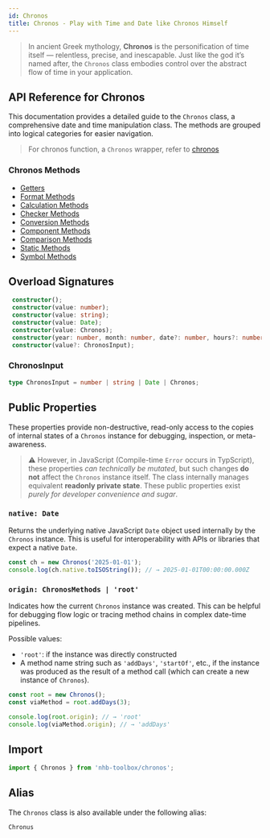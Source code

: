 ```yaml
---
id: Chronos
title: Chronos - Play with Time and Date like Chronos Himself
---
```


> In ancient Greek mythology, **Chronos** is the personification of time itself — relentless, precise, and inescapable. Just like the god it’s named after, the `Chronos` class embodies control over the abstract flow of time in your application.

<!-- markdownlint-disable-file MD024 -->
## API Reference for Chronos

This documentation provides a detailed guide to the `Chronos` class, a comprehensive date and time manipulation class. The methods are grouped into logical categories for easier navigation.

> For chronos function, a `Chronos` wrapper, refer to [chronos](/docs/utilities/date/chronos)

### Chronos Methods

- [Getters](Chronos/getters)
- [Format Methods](Chronos/format)
- [Calculation Methods](Chronos/calculation)
- [Checker Methods](Chronos/checkers)
- [Conversion Methods](Chronos/conversion)
- [Component Methods](Chronos/components)
- [Comparison Methods](Chronos/comparison)
- [Static Methods](Chronos/statics)
- [Symbol Methods](Chronos/symbols)

## Overload Signatures

```ts
 constructor();
 constructor(value: number);
 constructor(value: string);
 constructor(value: Date);
 constructor(value: Chronos);
 constructor(year: number, month: number, date?: number, hours?: number, minutes?: number, seconds?: number, ms?: number);
 constructor(value?: ChronosInput);
```

### ChronosInput

```ts
type ChronosInput = number | string | Date | Chronos;
```

## Public Properties

These properties provide non-destructive, read-only access to the copies of internal states of a `Chronos` instance for debugging, inspection, or meta-awareness.
> ⚠️ However, in JavaScript (Compile-time `Error` occurs in TypScript), these properties *can technically be mutated*, but such changes **do not** affect the `Chronos` instance itself. The class internally manages equivalent **readonly private state**. These public properties exist *purely for developer convenience and sugar*.

### `native: Date`

Returns the underlying native JavaScript `Date` object used internally by the `Chronos` instance. This is useful for interoperability with APIs or libraries that expect a native `Date`.

```ts
const ch = new Chronos('2025-01-01');
console.log(ch.native.toISOString()); // → 2025-01-01T00:00:00.000Z
```

### `origin: ChronosMethods | 'root'`

Indicates how the current `Chronos` instance was created. This can be helpful for debugging flow logic or tracing method chains in complex date-time pipelines.

Possible values:

- `'root'`: if the instance was directly constructed
- A method name string such as `'addDays'`, `'startOf'`, etc., if the instance was produced as the result of a method call (which can create a new instance of `Chronos`).

```ts
const root = new Chronos();
const viaMethod = root.addDays(3);

console.log(root.origin); // → 'root'
console.log(viaMethod.origin); // → 'addDays'
```

## Import

```ts
import { Chronos } from 'nhb-toolbox/chronos';
```

## Alias

The `Chronos` class is also available under the following alias:

`Chronus`
